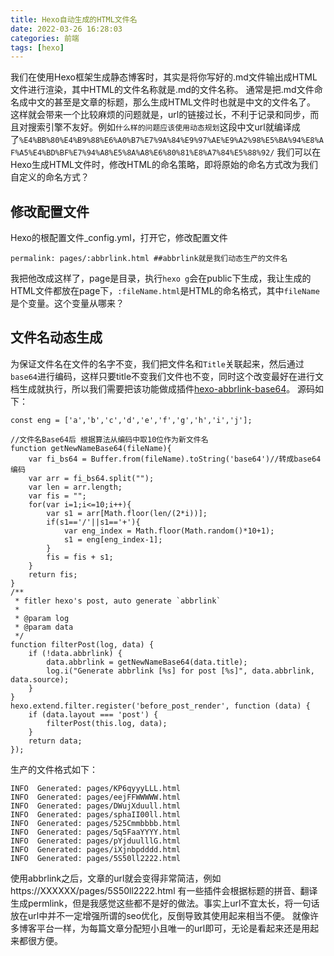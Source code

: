 ```yaml
---
title: Hexo自动生成的HTML文件名
date: 2022-03-26 16:28:03
categories: 前端
tags: [hexo]
---
```

我们在使用Hexo框架生成静态博客时，其实是将你写好的.md文件输出成HTML文件进行渲染，其中HTML的文件名称就是.md的文件名称。
通常是把.md文件命名成中文的甚至是文章的标题，那么生成HTML文件时也就是中文的文件名了。
这样就会带来一个比较麻烦的问题就是，url的链接过长，不利于记录和同步，而且对搜索引擎不友好。例如`什么样的问题应该使用动态规划`这段中文url就编译成了`%E4%BB%80%E4%B9%88%E6%A0%B7%E7%9A%84%E9%97%AE%E9%A2%98%E5%BA%94%E8%AF%A5%E4%BD%BF%E7%94%A8%E5%8A%A8%E6%80%81%E8%A7%84%E5%88%92/`
我们可以在Hexo生成HTML文件时，修改HTML的命名策略，即将原始的命名方式改为我们自定义的命名方式？
## 修改配置文件
Hexo的根配置文件_config.yml，打开它，修改配置文件
```
permalink: pages/:abbrlink.html ##abbrlink就是我们动态生产的文件名

```
我把他改成这样了，page是目录，执行`hexo g`会在public下生成，我让生成的HTML文件都放在page下，`:fileName.html`是HTML的命名格式，其中`fileName`是个变量。这个变量从哪来？
## 文件名动态生成
为保证文件名在文件的名字不变，我们把文件名和`Title`关联起来，然后通过`base64`进行编码，这样只要title不变我们文件也不变，同时这个改变最好在进行文档生成就执行，所以我们需要把该功能做成插件[hexo-abbrlink-base64](https://www.npmjs.com/package/hexo-abbrlink-base64)。
源码如下：
```
const eng = ['a','b','c','d','e','f','g','h','i','j'];

//文件名Base64后 根据算法从编码中取10位作为新文件名
function getNewNameBase64(fileName){
    var fi_bs64 = Buffer.from(fileName).toString('base64')//转成base64编码
    var arr = fi_bs64.split("");
    var len = arr.length;
    var fis = "";
    for(var i=1;i<=10;i++){
        var s1 = arr[Math.floor(len/(2*i))];
        if(s1=='/'||s1=='+'){
            var eng_index = Math.floor(Math.random()*10+1);
            s1 = eng[eng_index-1];
        }
        fis = fis + s1;
    }
    return fis;
}
/**
 * fitler hexo's post, auto generate `abbrlink`
 *
 * @param log
 * @param data
 */
function filterPost(log, data) {
    if (!data.abbrlink) {
        data.abbrlink = getNewNameBase64(data.title);
        log.i("Generate abbrlink [%s] for post [%s]", data.abbrlink, data.source);
    }
}
hexo.extend.filter.register('before_post_render', function (data) {
    if (data.layout === 'post') {
        filterPost(this.log, data);
    }
    return data;
});
```

生产的文件格式如下：
```
INFO  Generated: pages/KP6qyyyLLL.html
INFO  Generated: pages/eejFFWWWWW.html
INFO  Generated: pages/DWujXduull.html
INFO  Generated: pages/sphaII00ll.html
INFO  Generated: pages/525Cmmbbbb.html
INFO  Generated: pages/5q5FaaYYYY.html
INFO  Generated: pages/pYjduulllG.html
INFO  Generated: pages/iXjnbpdddd.html
INFO  Generated: pages/5S50ll2222.html
```
使用abbrlink之后，文章的url就会变得非常简洁，例如 https://XXXXXX/pages/5S50ll2222.html
有一些插件会根据标题的拼音、翻译生成permlink，但是我感觉这些都不是好的做法。事实上url不宜太长，将一句话放在url中并不一定增强所谓的seo优化，反倒导致其使用起来相当不便。
就像许多博客平台一样，为每篇文章分配短小且唯一的url即可，无论是看起来还是用起来都很方便。

